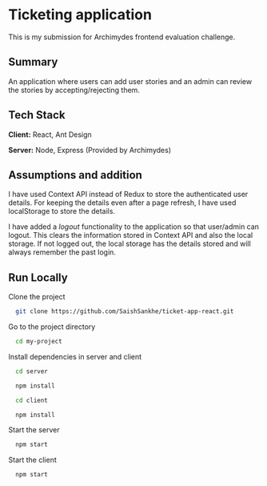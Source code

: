 
# Ticketing application

This is my submission for Archimydes frontend evaluation challenge.

## Summary

An application where users can add user stories and an admin can review the stories by accepting/rejecting them.


## Tech Stack

**Client:** React, Ant Design

**Server:** Node, Express (Provided by Archimydes)

  
## Assumptions and addition

I have used Context API instead of Redux to store the authenticated user details. For keeping the details even after a page refresh, I have used localStorage to store the details.

I have added a *logout* functionality to the application so that user/admin can logout. This clears the information stored in Context API and also the local storage. If not logged out, the local storage has the details stored and will always remember the past login.

  
## Run Locally

Clone the project

```bash
  git clone https://github.com/SaishSankhe/ticket-app-react.git
```

Go to the project directory

```bash
  cd my-project
```

Install dependencies in server and client

```bash
  cd server
```

```bash
  npm install
```

```bash
  cd client
```

```bash
  npm install
```

Start the server

```bash
  npm start
```

Start the client

```bash
  npm start
```

  
